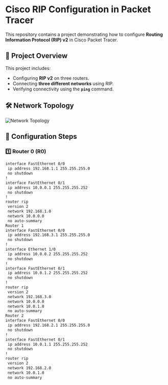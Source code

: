 # Cisco RIP Configuration in Packet Tracer

This repository contains a project demonstrating how to configure **Routing Information Protocol (RIP) v2** in Cisco Packet Tracer.

## 📌 Project Overview
This project includes:
- Configuring **RIP v2** on three routers.
- Connecting **three different networks** using RIP.
- Verifying connectivity using the **`ping`** command.

## 🛠️ Network Topology
![Network Topology](image.png)

## 🚀 Configuration Steps

### **1️⃣ Router 0 (R0)**
```bash
interface FastEthernet 0/0
 ip address 192.168.1.1 255.255.255.0
 no shutdown
!
interface FastEthernet 0/1
 ip address 10.0.0.1 255.255.255.252
 no shutdown
!
router rip
 version 2
 network 192.168.1.0
 network 10.0.0.0
 no auto-summary
Router 1
interface FastEthernet 0/0
 ip address 192.168.3.1 255.255.255.0
 no shutdown
!
interface Ethernet 1/0
 ip address 10.0.0.2 255.255.255.252
 no shutdown
!
interface FastEthernet 0/1
 ip address 10.0.1.2 255.255.255.252
 no shutdown
!
router rip
 version 2
 network 192.168.3.0
 network 10.0.0.0
 network 10.0.1.0
 no auto-summary
Router 2
interface FastEthernet 0/0
 ip address 192.168.2.1 255.255.255.0
 no shutdown
!
interface FastEthernet 0/1
 ip address 10.0.1.1 255.255.255.252
 no shutdown
!
router rip
 version 2
 network 192.168.2.0
 network 10.0.1.0
 no auto-summary

